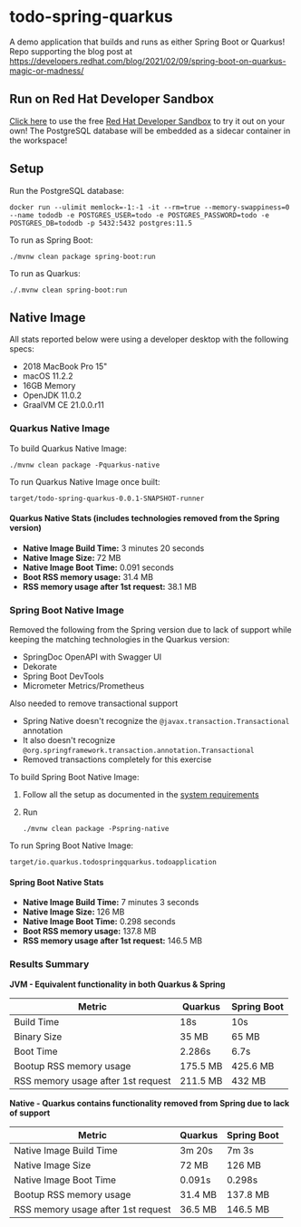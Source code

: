 # todo-spring-quarkus
A demo application that builds and runs as either Spring Boot or Quarkus! Repo supporting the blog post at https://developers.redhat.com/blog/2021/02/09/spring-boot-on-quarkus-magic-or-madness/

## Run on Red Hat Developer Sandbox
[Click here](https://workspaces.openshift.com/f?url=https://github.com/edeandrea/todo-spring-quarkus) to use the free [Red Hat Developer Sandbox](https://developers.redhat.com/developer-sandbox) to try it out on your own! The PostgreSQL database will be embedded as a sidecar container in the workspace!

## Setup
Run the PostgreSQL database:

```
docker run --ulimit memlock=-1:-1 -it --rm=true --memory-swappiness=0 --name tododb -e POSTGRES_USER=todo -e POSTGRES_PASSWORD=todo -e POSTGRES_DB=tododb -p 5432:5432 postgres:11.5
```

To run as Spring Boot:

```
./mvnw clean package spring-boot:run
```

To run as Quarkus:

```
./.mvnw clean spring-boot:run
```

## Native Image
All stats reported below were using a developer desktop with the following specs:
- 2018 MacBook Pro 15"
- macOS 11.2.2
- 16GB Memory
- OpenJDK 11.0.2
- GraalVM CE 21.0.0.r11

### Quarkus Native Image

To build Quarkus Native Image:

```shell
./mvnw clean package -Pquarkus-native
```

To run Quarkus Native Image once built:

```shell
target/todo-spring-quarkus-0.0.1-SNAPSHOT-runner
```

#### Quarkus Native Stats (includes technologies removed from the Spring version)
- **Native Image Build Time:** 3 minutes 20 seconds
- **Native Image Size:** 72 MB
- **Native Image Boot Time:** 0.091 seconds
- **Boot RSS memory usage:** 31.4 MB
- **RSS memory usage after 1st request:** 38.1 MB

### Spring Boot Native Image
Removed the following from the Spring version due to lack of support while keeping the matching technologies in the Quarkus version:
- SpringDoc OpenAPI with Swagger UI
- Dekorate
- Spring Boot DevTools
- Micrometer Metrics/Prometheus

Also needed to remove transactional support
- Spring Native doesn't recognize the `@javax.transaction.Transactional` annotation
- It also doesn't recognize `@org.springframework.transaction.annotation.Transactional`
- Removed transactions completely for this exercise

To build Spring Boot Native Image:
1. Follow all the setup as documented in the [system requirements](https://docs.spring.io/spring-native/docs/current/reference/htmlsingle/#_system_requirements_2)
1. Run

   ```shell
   ./mvnw clean package -Pspring-native
   ```

To run Spring Boot Native Image:

```shell
target/io.quarkus.todospringquarkus.todoapplication
```

#### Spring Boot Native Stats
- **Native Image Build Time:** 7 minutes 3 seconds
- **Native Image Size:** 126 MB
- **Native Image Boot Time:** 0.298 seconds 
- **Boot RSS memory usage:** 137.8 MB
- **RSS memory usage after 1st request:** 146.5 MB

### Results Summary
**JVM - Equivalent functionality in both Quarkus & Spring**

| Metric | Quarkus | Spring Boot |
| ------ | ------- | ----------- |
| Build Time | 18s | 10s |
| Binary Size | 35 MB | 65 MB |
| Boot Time | 2.286s | 6.7s |
| Bootup RSS memory usage | 175.5 MB | 425.6 MB |
| RSS memory usage after 1st request | 211.5 MB | 432 MB |

**Native - Quarkus contains functionality removed from Spring due to lack of support**

| Metric | Quarkus | Spring Boot |
| ------ | ------- | ----------- |
| Native Image Build Time | 3m 20s | 7m 3s |
| Native Image Size | 72 MB | 126 MB |
| Native Image Boot Time | 0.091s | 0.298s |
| Bootup RSS memory usage | 31.4 MB | 137.8 MB |
| RSS memory usage after 1st request | 36.5 MB | 146.5 MB |
